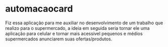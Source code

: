 # automacaocard

Fiz essa aplicação para me auxiliar no desenvolvimento de um trabalho que realizo para o supermercado, a ideia em seguida seria tornar ele uma aplicação para celular e tornar mais acessivel pequenos e médios supermercados anunciarem suas ofertas/produtos.
